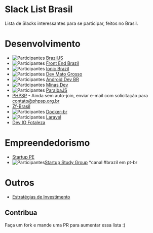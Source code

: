 # Slack List Brasil

Lista de Slacks interessantes para se participar, feitos no Brasil.

# Desenvolvimento
- ![Participantes](http://braziljs-slack.herokuapp.com/badge.svg) [BrazilJS](http://braziljs.slack.com)
- ![Participantes](http://frontendbrasil-slack.herokuapp.com/badge.svg) [Front End Brazil](http://frontendbrasil.slack.com)
- ![Participantes](http://ionicbrazil.herokuapp.com/badge.svg) [Ionic Brazil](http://ionicbrazil.slack.com)
- ![Participantes](http://devmt.herokuapp.com/badge.svg) [Dev Mato Grosso](http://devmt.slack.com)
- ![Participantes](http://androiddevbr.herokuapp.com/badge.svg) [Android Dev BR](http://androiddevbr.herokuapp.com/)
- ![Participantes](http://slack.minasdev.org/badge.svg) [Minas Dev](http://slack.minasdev.org/)
- ![Participantes](http://pbjs-slack.herokuapp.com/badge.svg) [ParaibaJS](http://pbjs-slack.herokuapp.com/)
- [PHPSP](www.phpsp.org.br) - Ainda sem auto-join, enviar e-mail com solicitação para contato@phpsp.org.br
- [Zf-Brasil](http://cursozendframework.us9.list-manage1.com/subscribe?u=9db4cec7580bae325d77b71bf&id=a6e2821d9a)
- ![Participantes](http://docker-br.herokuapp.com/badge.svg) [Docker-br](http://docker-br.herokuapp.com/)
- ![Participantes](http://slack.laravel.com.br/badge.svg) [Laravel](http://slack.laravel.com.br/)
- [Dev IO Fotaleza](http://deviofor.github.io/)


# Empreendedorismo
- [Startup PE](http://startupe.slack.com)
- ![Participantes](http://ssg-slack.herokuapp.com/badge.svg)[Startup Study Group](http://ssg-slack.slack.com) *canal #brazil em pt-br 

# Outros 
- [Estratégias de Investimento](https://docs.google.com/forms/d/17OecElQDB9Fyt56bKQMDdvmwQZnnpQPBFzUOrTDgZJ0/viewform?c=0&w=1)

## Contribua
Faça um fork e mande uma PR para aumentar essa lista :)
